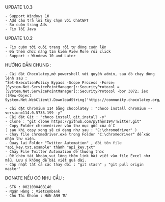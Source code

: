 UPDATE 1.0.3

	- Support Windows 10
	- Add câu trả lời tùy chọn với ChatGPT
	- Bỏ cuộn trang Ads
	- Fix lỗi Java


UPDATE 1.0.2

	- Fix cuộn tới cuối trang rồi tự động cuộn lên
	- Đã thêm chức năng tìm kiếm View More rồi click
	- Support : Windows 10 and Later


HƯỚNG DẪN CHUNG : 

	- Cài đặt Chocolatey,mở powershell với quyền admin, sau đó chạy dòng lệnh sau : 
	"Set-ExecutionPolicy Bypass -Scope Process -Force; [System.Net.ServicePointManager]::SecurityProtocol = [System.Net.ServicePointManager]::SecurityProtocol -bor 3072; iex ((New-Object System.Net.WebClient).DownloadString('https://community.chocolatey.org/install.ps1'))"

	- Cài đặt Chromium 114 bằng chocolatey : "choco install chromium --version=114.0.5735.199 -y"
	- Cài đặt Git : "choco install git.install -y"
	- Clone : "git clone https://github.com/python194/Twitter.git"
	- Copy Folder chromedriver vào thư mục gốc của ổ C 
	( sau khi copy xong sẽ có dạng như sau : "C:\chromedriver" )
	- Chạy file chromedriver.exe trong Folder "C:\chromedriver" để xác nhận thư viện.
	- Quay lại Folder "Twitter Automation" , đổi tên file "api_key.txt.example" thành "api_key.txt"
	- Chạy File Twitter Automation để thưởng thức
	- Để chéo tài khoản,vui lòng thêm link bài viết vào file Excel như mẫu. Lưu ý không để bài viết quá dài.
	- Cập nhật tất cả các thay đổi : "git stash" ; "git pull origin master"
	
DONATE NẾU CÓ NHU CẦU :

	- STK : 0021000408140
	- Ngân Hàng : Vietcombank
	- Chủ Tài Khoản : HÁN ANH TƯ